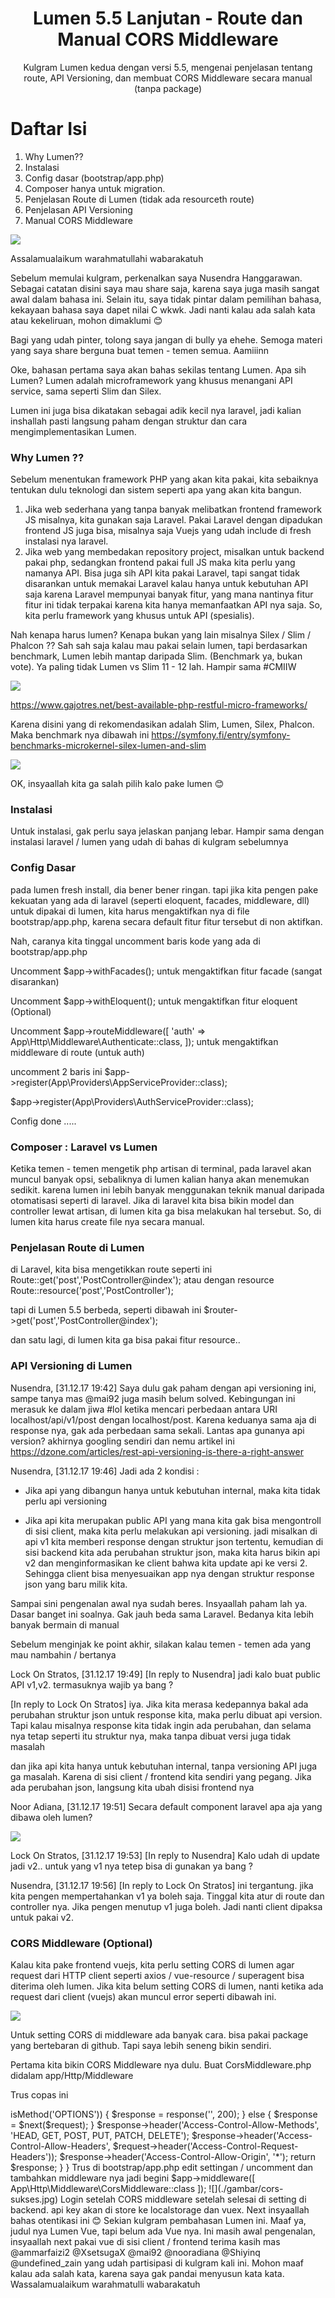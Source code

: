 <h1 align="center">Lumen 5.5 Lanjutan - Route dan Manual CORS Middleware</h1>

<p align="center">
    Kulgram Lumen kedua dengan versi 5.5, mengenai penjelasan tentang route, API Versioning, dan membuat CORS Middleware secara manual (tanpa package)
</p>


# Daftar Isi

1. Why Lumen??
2. Instalasi
3. Config dasar (bootstrap/app.php)
4. Composer hanya untuk migration.
5. Penjelasan Route di Lumen (tidak ada resourceth route)
6. Penjelasan API Versioning
7. Manual CORS Middleware 

![](./gambar/pemisah.png)

Assalamualaikum warahmatullahi wabarakatuh

Sebelum memulai kulgram, perkenalkan saya Nusendra Hanggarawan. Sebagai catatan disini saya mau share saja, karena saya juga masih sangat awal dalam bahasa ini. Selain itu, saya tidak pintar dalam pemilihan bahasa, kekayaan bahasa saya dapet nilai C wkwk. Jadi nanti kalau ada salah kata atau kekeliruan, mohon dimaklumi 😊

Bagi yang udah pinter, tolong saya jangan di bully ya ehehe. Semoga materi yang saya share berguna buat temen - temen semua. Aamiiinn

Oke, bahasan pertama saya akan bahas sekilas tentang Lumen. Apa sih Lumen? Lumen adalah microframework yang khusus menangani API service, sama seperti Slim dan Silex.

Lumen ini juga bisa dikatakan sebagai adik kecil nya laravel, jadi kalian inshallah pasti langsung paham dengan struktur dan cara mengimplementasikan Lumen.

### Why Lumen ??

Sebelum menentukan framework PHP yang akan kita pakai, kita sebaiknya tentukan dulu teknologi dan sistem seperti apa yang akan kita bangun.

1. Jika web sederhana yang tanpa banyak melibatkan frontend framework JS misalnya, kita gunakan saja Laravel. Pakai Laravel dengan dipadukan frontend JS juga bisa, misalnya saja Vuejs yang udah include di fresh instalasi nya laravel.
2. Jika web yang membedakan repository project, misalkan untuk backend pakai php, sedangkan frontend pakai full JS maka kita perlu yang namanya API. Bisa juga sih API kita pakai Laravel, tapi sangat tidak disarankan untuk memakai Laravel kalau hanya untuk kebutuhan API saja karena Laravel mempunyai banyak fitur, yang mana nantinya fitur fitur ini tidak terpakai karena kita hanya memanfaatkan API nya saja. So, kita perlu framework yang khusus untuk API (spesialis).

Nah kenapa harus lumen? Kenapa bukan yang lain misalnya Silex / Slim / Phalcon ?? Sah sah saja kalau mau pakai selain lumen, tapi berdasarkan benchmark, Lumen lebih mantap daripada Slim. (Benchmark ya, bukan vote). Ya paling tidak Lumen vs Slim 11 - 12 lah. Hampir sama
#CMIIW

![](./gambar/compare-lumen.jpg)

https://www.gajotres.net/best-available-php-restful-micro-frameworks/

Karena disini yang di rekomendasikan adalah Slim, Lumen, Silex, Phalcon. Maka benchmark nya dibawah ini
https://symfony.fi/entry/symfony-benchmarks-microkernel-silex-lumen-and-slim

![](./gambar/compare-lumen2.jpg)

OK, insyaallah kita ga salah pilih kalo pake lumen 😊

### Instalasi

Untuk instalasi, gak perlu saya jelaskan panjang lebar. Hampir sama dengan instalasi laravel / lumen yang udah di bahas di kulgram sebelumnya

### Config Dasar

pada lumen fresh install, dia bener bener ringan. tapi jika kita pengen pake kekuatan yang ada di laravel (seperti eloquent, facades, middleware, dll) untuk dipakai di lumen, kita harus mengaktifkan nya di file bootstrap/app.php, karena secara default fitur fitur tersebut di non aktifkan.

Nah, caranya kita tinggal uncomment baris kode yang ada di bootstrap/app.php

Uncomment
$app->withFacades();
untuk mengaktifkan fitur facade (sangat disarankan)

Uncomment
$app->withEloquent();
untuk mengaktifkan fitur eloquent (Optional)

Uncomment
$app->routeMiddleware([
    'auth' => App\Http\Middleware\Authenticate::class,
]);
untuk mengaktifkan middleware di route (untuk auth)

uncomment 2 baris ini
$app->register(App\Providers\AppServiceProvider::class);

$app->register(App\Providers\AuthServiceProvider::class);

Config done .....

### Composer : Laravel vs Lumen

Ketika temen - temen mengetik
php artisan
di terminal, pada laravel akan muncul banyak opsi, sebaliknya di lumen kalian hanya akan menemukan sedikit. karena lumen ini lebih banyak menggunakan teknik manual daripada otomatisasi seperti di laravel. Jika di laravel kita bisa bikin model dan controller lewat artisan, di lumen kita ga bisa melakukan hal tersebut. So, di lumen kita harus create file nya secara manual.

### Penjelasan Route di Lumen

di Laravel, kita bisa mengetikkan route seperti ini
Route::get('post','PostController@index');
atau dengan resource
Route::resource('post','PostController');

tapi di Lumen 5.5 berbeda, seperti dibawah ini
$router->get('post','PostController@index');

dan satu lagi, di lumen kita ga bisa pakai fitur resource..

### API Versioning di Lumen

Nusendra, [31.12.17 19:42]
Saya dulu gak paham dengan api versioning ini, sampe tanya mas @mai92 juga masih belum solved. Kebingungan ini merasuk ke dalam jiwa #lol ketika mencari perbedaan antara URI localhost/api/v1/post dengan localhost/post. Karena keduanya sama aja di response nya, gak ada perbedaan sama sekali. Lantas apa gunanya api version? akhirnya googling sendiri dan nemu artikel ini 
https://dzone.com/articles/rest-api-versioning-is-there-a-right-answer

Nusendra, [31.12.17 19:46]
Jadi ada 2 kondisi :

- Jika api yang dibangun hanya untuk kebutuhan internal, maka kita tidak perlu api versioning

- Jika api kita merupakan public API yang mana kita gak bisa mengontroll di sisi client, maka kita perlu melakukan api versioning. jadi misalkan di api v1 kita memberi response dengan struktur json tertentu, kemudian di sisi backend kita ada perubahan struktur json, maka kita harus bikin api v2 dan menginformasikan ke client bahwa kita update api ke versi 2. Sehingga client bisa menyesuaikan app nya dengan struktur response json yang baru milik kita.

Sampai sini pengenalan awal nya sudah beres. Insyaallah paham lah ya. Dasar banget ini soalnya. Gak jauh beda sama Laravel. Bedanya kita lebih banyak bermain di manual

Sebelum menginjak ke point akhir, silakan kalau temen - temen ada yang mau nambahin / bertanya

Lock On Stratos, [31.12.17 19:49]
[In reply to Nusendra]
jadi kalo buat public API v1,v2. termasuknya wajib ya bang ?

[In reply to Lock On Stratos]
iya. Jika kita merasa kedepannya bakal ada perubahan struktur json untuk response kita, maka perlu dibuat api version. Tapi kalau misalnya response kita tidak ingin ada perubahan, dan selama nya tetap seperti itu struktur nya, maka tanpa dibuat versi juga tidak masalah

dan jika api kita hanya untuk kebutuhan internal, tanpa versioning API juga ga masalah. Karena di sisi client / frontend kita sendiri yang pegang. Jika ada perubahan json, langsung kita ubah disisi frontend nya

Noor Adiana, [31.12.17 19:51]
Secara default component laravel apa aja yang dibawa oleh lumen?

![](./gambar/lumen-vendor.jpg)

Lock On Stratos, [31.12.17 19:53]
[In reply to Nusendra]
Kalo udah di update jadi v2.. untuk yang v1 nya tetep bisa di gunakan ya bang ?

Nusendra, [31.12.17 19:56]
[In reply to Lock On Stratos]
ini tergantung. jika kita pengen mempertahankan v1 ya boleh saja. Tinggal kita atur di route dan controller nya. Jika pengen menutup v1 juga boleh. Jadi nanti client dipaksa untuk pakai v2.

### CORS Middleware (Optional)

Kalau kita pake frontend vuejs, kita perlu setting CORS di lumen agar request dari HTTP client seperti axios / vue-resource / superagent bisa diterima oleh lumen. Jika kita belum setting CORS di lumen, nanti ketika ada request dari client (vuejs) akan muncul error seperti dibawah ini.

![](./gambar/cors-error.jpg)

Untuk setting CORS di middleware ada banyak cara. bisa pakai package yang bertebaran di github. Tapi saya lebih seneng bikin sendiri.

Pertama kita bikin CORS Middleware nya dulu. Buat CorsMiddleware.php didalam
app/Http/Middleware

Trus copas ini

<?php

namespace App\Http\Middleware;

use Closure;

class CorsMiddleware
{
    public function handle($request, Closure $next)
    {
    if($request->isMethod('OPTIONS')) {
      $response = response('', 200);
    } else {
      $response = $next($request);
    }

    $response->header('Access-Control-Allow-Methods', 'HEAD, GET, POST, PUT, PATCH, DELETE');
    $response->header('Access-Control-Allow-Headers', $request->header('Access-Control-Request-Headers'));
    $response->header('Access-Control-Allow-Origin', '*');

    return $response;
  }
}

Trus di bootstrap/app.php edit settingan / uncomment dan tambahkan middleware nya jadi begini

$app->middleware([
   App\Http\Middleware\CorsMiddleware::class
]);

![](./gambar/cors-sukses.jpg)

Login setelah CORS middleware setelah selesai di setting di backend. api key akan di store ke localstorage dan vuex. Next insyaallah bahas otentikasi ini 😊

Sekian kulgram pembahasan Lumen ini. Maaf ya, judul nya Lumen Vue, tapi belum ada Vue nya. Ini masih awal pengenalan, insyaallah next pakai vue di sisi client / frontend

terima kasih mas @ammarfaizi2 @XsetsugaX @mai92 @nooradiana @Shiyinq @undefined_zain yang udah partisipasi di kulgram kali ini. Mohon maaf kalau ada salah kata, karena saya gak pandai menyusun kata kata.

Wassalamualaikum warahmatulli wabarakatuh